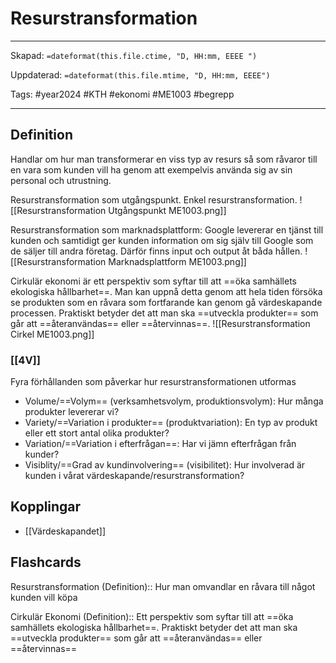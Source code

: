 # Resurstransformation

---
Skapad: `=dateformat(this.file.ctime, "D, HH:mm, EEEE ")`

Uppdaterad: `=dateformat(this.file.mtime, "D, HH:mm, EEEE")`

Tags: #year2024 #KTH #ekonomi #ME1003 #begrepp

---

## Definition

Handlar om hur man transformerar en viss typ av resurs så som råvaror till en vara som kunden vill ha genom att exempelvis använda sig av sin personal och utrustning.

Resurstransformation som utgångspunkt. Enkel resurstransformation.
![[Resurstransformation Utgångspunkt ME1003.png]]

Resurstransformation som marknadsplattform:
Google levererar en tjänst till kunden och samtidigt ger kunden information om sig själv till Google som de säljer till andra företag. Därför finns input och output åt båda hållen.
![[Resurstransformation Marknadsplattform ME1003.png]]

Cirkulär ekonomi är ett perspektiv som syftar till att ==öka samhällets ekologiska hållbarhet==. Man kan uppnå detta genom att hela tiden försöka se produkten som en råvara som fortfarande kan genom gå värdeskapande processen. Praktiskt betyder det att man ska ==utveckla produkter== som går att ==återanvändas== eller ==återvinnas==.
![[Resurstransformation Cirkel ME1003.png]]

### [[4V]]

Fyra förhållanden som påverkar hur resurstransformationen utformas

- Volume/==Volym== (verksamhetsvolym, produktionsvolym): Hur många produkter levererar vi?
- Variety/==Variation i produkter== (produktvariation): En typ av produkt eller ett stort antal olika produkter?
- Variation/==Variation i efterfrågan==: Har vi jämn efterfrågan från kunder?
- Visiblity/==Grad av kundinvolvering== (visibilitet): Hur involverad är kunden i vårat värdeskapande/resurstransformation?

## Kopplingar

- [[Värdeskapandet]]

## Flashcards

Resurstransformation (Definition):: Hur man omvandlar en råvara till något kunden vill köpa
<!--SR:!2024-03-22,41,292-->

Cirkulär Ekonomi (Definition):: Ett perspektiv som syftar till att ==öka samhällets ekologiska hållbarhet==. Praktiskt betyder det att man ska ==utveckla produkter== som går att ==återanvändas== eller ==återvinnas==
<!--SR:!2024-02-23,14,297!2024-03-09,4,280-->
